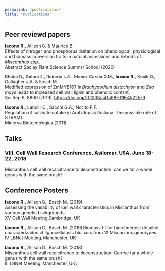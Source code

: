 ```yaml
---
permalink: /publications/
title: "Publications"
---
```


## Peer reviewd papers
**Iacono R.**, Allison G. & Maurice B.\
Effects of nitrogen and phosphorus limitation on phenological, physiological and biomass conversion traits in natural accessions and hybrids of *Miscanthus spp.*. \
Abstract Saclay Plant Science Summer School (2020)


Bhatia R., Dalton S., Roberts L.A., Moron-Garcia O.M., **Iacono R.**, Kosik O., Gallagher J.A. & Bosch M.\
Modified expression of ZmMYB167 in *Brachypodium distachyon* and *Zea mays* leads to increased cell wall lignin and phenolic content. \
Sci Rep 9, 8800 (2019). https://doi.org/10.1038/s41598-019-45225-9


**Iacono R.**, Lancilli C., Sacchi G.A., Nocito F.F.\
Regulation of sulphate uptake in Arabidopsis thaliana: The possible role of STRAM1. \
Minerva Biotecnologica (2011)

## Talks
### VIII. Cell Wall Research Conference, Asilomar, USA, June 18-22, 2018
Miscanthus cell wall recalcitrance to deconstruction: can we tar a whole genus with the same
brush?

## Conference Posters
**Iacono R.**, Allison G., Bosch M. (2019)\
Assessing the variability of cell wall characteristics in Miscanthus from various genetic backgrounds\
XV Cell Wall Meeting,Cambridge, UK

**Iacono R.**, Allison G., Bosch M. (2019)
Biomass fit for biorefineries: detailed characterization of lignocellulosic biomass from 12 Miscanthus genotypes.
IV LBNet Meeting, Manchester, UK

**Iacono R.**, Allison G., Bosch M. (2018)\
Miscanthus cell wall recalcitrance to deconstruction: Can we tar a whole genus with the same brush?\
III LBNet Meeting, Manchester, UK\



